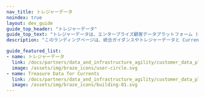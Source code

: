 ```yaml
---
nav_title: トレジャーデータ
noindex: true
layout: dev_guide
guide_top_header: "トレジャーデータ"
guide_top_text: "トレジャーデータは、エンタープライズ顧客データプラットフォーム (CDP) です。顧客データ、インサイト、エンゲージメントを調和させて最適なカスタマーエクスペリエンスを実現しています。これらの実用的な指標を武器に、マーケティング、セールス、カスタマーサービスを含むCXチームは、効果的に支出を最適化し、カスタマージャーニー全体にわたってオムニチャネル・インタラクションをパーソナライズすることができる。"
description: "このランディングページは、統合ガイダンスやトレジャーデータと Currents など、トレジャーデータに関するあらゆる情報のホームページです。"

guide_featured_list:
- name: トレジャーデータ
  link: /docs/partners/data_and_infrastructure_agility/customer_data_platform/treasure_data/treasure_data/
  image: /assets/img/braze_icons/user-circle.svg
- name: Treasure Data for Currents
  link: /docs/partners/data_and_infrastructure_agility/customer_data_platform/treasure_data/treasure_data_for_currents/
  image: /assets/img/braze_icons/building-01.svg
---
```

<br>
